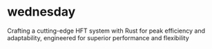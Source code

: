 # wednesday

Crafting a cutting-edge HFT system with Rust for peak efficiency and adaptability, engineered for superior performance and flexibility
